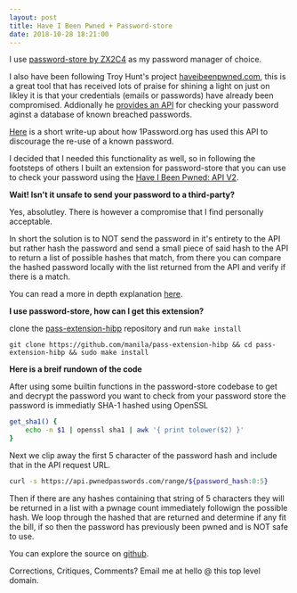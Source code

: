```yaml
---
layout: post
title: Have I Been Pwned + Password-store
date: 2018-10-28 18:21:00
---
```


I use [password-store by ZX2C4](https://passwordstore.org) as my password manager of choice.

I also have been following Troy Hunt's project [haveibeenpwned.com](https://haveibeenpwned.com), this is a great tool that has received lots of praise for shining a light on just on likley it is that your credentials (emails or passwords) have already been compromised. Addionally he [provides an API](https://www.troyhunt.com/ive-just-launched-pwned-passwords-version-2/) for checking your password aginst a database of known breached passwords.

[Here](https://blog.1password.com/finding-pwned-passwords-with-1password/) is a short  write-up about how 1Password.org has used this API to discourage the re-use of a known password.

I decided that I needed this functionality as well, so in following the footsteps of others I built an extension for password-store that you can use to check your password using the [Have I Been Pwned: API V2](https://haveibeenpwned.com/API/v2).

**Wait! Isn't it unsafe to send your password to a third-party?**

Yes, absolutley.  There is however a compromise that I find personally acceptable.

In short the solution is to NOT send the password in it's entirety to the API but rather hash the password and send a small piece of said hash to the API to return a list of possible hashes that match, from there you can compare the hashed password locally with the list returned from the API and verify if there is a match.

You can read a more in depth explanation [here](https://blog.cloudflare.com/validating-leaked-passwords-with-k-anonymity/).

**I use password-store, how can I get this extension?**

clone the [pass-extension-hibp](https://github.com/manila/pass-extension-hibp) repository and run ```make install```

```git clone https://github.com/manila/pass-extension-hibp && cd pass-extension-hibp && sudo make install```

**Here is a breif rundown of the code**

After using some builtin functions in the password-store codebase to get and decrypt the password you want to check from your password store the password is immediatly SHA-1 hashed using OpenSSL

```bash
get_sha1() {
	echo -n $1 | openssl sha1 | awk '{ print tolower($2) }'
}
```

Next we clip away the first 5 character of the password hash and include that in the API request URL. 

```bash
curl -s https://api.pwnedpasswords.com/range/${password_hash:0:5}
```

Then if there are any hashes containing that string of 5 characters they will be returned in a list with a pwnage count immediately followign the possible hash. We loop through the hashed that are returned and determine if any fit the bill, if so then the password has previously been pwned and is NOT safe to use.

You can explore the source on [github](https://github.com/manila/pass-extension-hibp). 

Corrections, Critiques, Comments?
Email me at hello @ this top level domain.
